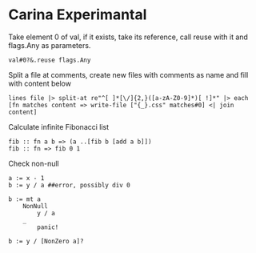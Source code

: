 # Carina Experimantal

Take element 0 of val, if it exists, take its reference, call reuse with it and flags.Any as parameters.

    val#0?&.reuse flags.Any


Split a file at comments, create new files with comments as name and fill with content below

    lines file |> split-at re"^[ ]*[\/]{2,}([a-zA-Z0-9]*)[ !]*" |> each [fn matches content => write-file ["{_}.css" matches#0] <| join content]

Calculate infinite Fibonacci list

    fib :: fn a b => (a ..[fib b [add a b]])
    fib :: fn => fib 0 1

Check non-null

    a := x - 1
    b := y / a ##error, possibly div 0

    b := mt a
        NonNull
            y / a
        _
            panic!

    b := y / [NonZero a]?

